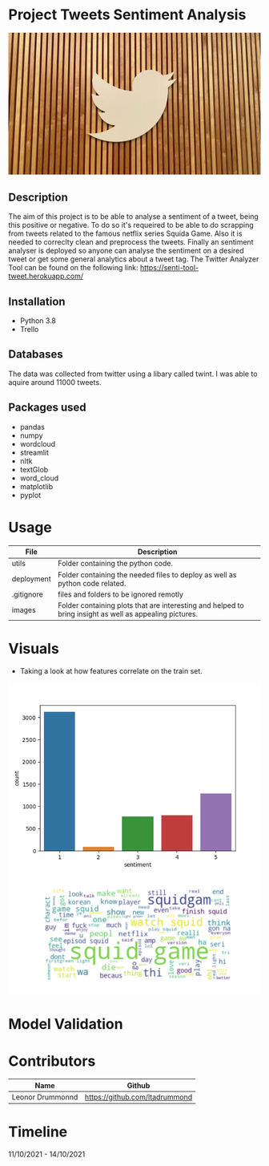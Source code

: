 #  Project Tweets Sentiment Analysis
<img src="https://github.com/ltadrummond/challenge-sentiment-analysis/blob/main/images/twitter_img.jpg">

## Description

The aim of this project is to be able to analyse a sentiment of a tweet, being this positive or negative. To do so it's requeired to be able to do scrapping from tweets related to the famous netflix series Squida Game. Also it is needed to correclty clean and preprocess the tweets. 
Finally an sentiment analyser is deployed so anyone can analyse the sentiment on a desired tweet or get some general analytics about a tweet tag.
The Twitter Analyzer Tool can be found on the following link: https://senti-tool-tweet.herokuapp.com/

## Installation
* Python 3.8
* Trello

## Databases
The data was collected from twitter using a libary called twint. I was able to aquire around 11000 tweets.

## Packages used
* pandas
* numpy
* wordcloud
* streamlit
* nltk
* textGlob
* word_cloud
* matplotlib
* pyplot

# Usage
| File                        | Description                                                     |
|-----------------------------|-----------------------------------------------------------------|
| utils                   | Folder containing the python code. |
| deployment                    | Folder containing the needed files to deploy as well as python code related. |
| .gitignore            | files and folders to be ignored remotly|
| images            | Folder containing plots that are interesting and helped to bring insight as well as appealing pictures.  |


# Visuals

* Taking a look at how features correlate on the train set.
<img src="https://github.com/ltadrummond/challenge-sentiment-analysis/blob/main/images/count_plot_sentiments.png">
<img src="https://github.com/ltadrummond/challenge-sentiment-analysis/blob/main/images/word_cloud_not_deploy.png">


# Model Validation




# Contributors
| Name                  | Github                                 |
|-----------------------|----------------------------------------|
|Leonor Drummonnd      | https://github.com/ltadrummond              |




# Timeline
11/10/2021 - 14/10/2021
